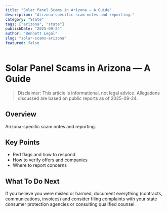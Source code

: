 ```yaml
---
title: "Solar Panel Scams in Arizona — A Guide"
description: "Arizona-specific scam notes and reporting."
category: "State"
tags: ["arizona", "state"]
publishDate: "2025-09-24"
author: "Bennett Legal"
slug: "solar-scams-arizona"
featured: false
---
```


# Solar Panel Scams in Arizona — A Guide

> Disclaimer: This article is informational, not legal advice. Allegations discussed are based on public reports as of 2025-09-24.

## Overview
Arizona-specific scam notes and reporting.

## Key Points
- Red flags and how to respond
- How to verify offers and companies
- Where to report concerns

## What To Do Next
If you believe you were misled or harmed, document everything (contracts, communications, invoices) and consider filing complaints with your state consumer protection agencies or consulting qualified counsel.

